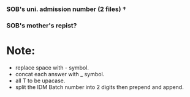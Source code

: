 ### SOB's uni. admission number (2 files) &dagger;

### SOB's mother's repist?

# Note: 
- replace space with - symbol.
- concat each answer with _ symbol.
- all T to be upacase.
- split the IDM Batch number into 2 digits then prepend and append.
